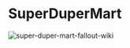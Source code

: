 # SuperDuperMart

![super-duper-mart-fallout-wiki](https://github.com/johnkallstrom/SuperDuperMart/assets/54977209/2bc32a84-5fe1-4439-bdfa-cc3ce7d9f2b0)
